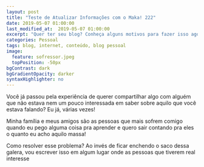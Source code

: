 ```yaml
---
layout: post
title: "Teste de Atualizar Informações com o Maka! 222"
date: 2019-05-07 01:00:00
last_modified_at:  2019-05-07 01:00:00
excerpt: "Quer ter seu blog? Conheça alguns motivos para fazer isso agora mesmo!"
categories: Pessoal
tags: blog, internet, conteúdo, blog pessoal
image:
  feature: sofressor.jpeg
  topPosition: -50px
bgContrast: dark
bgGradientOpacity: darker
syntaxHighlighter: no
---
```


Você já passou pela experiência de querer compartilhar algo com alguém que não estava nem um pouco interessada em saber sobre aquilo que você estava falando? Eu já, várias vezes!

Minha família e meus amigos são as pessoas que mais sofrem comigo quando eu pego alguma coisa pra aprender e quero sair contando pra eles o quanto eu acho aquilo massa!

Como resolver esse problema? Ao invés de ficar enchendo o saco dessa galera, vou escrever isso em algum lugar onde as pessoas que tiverem real interesse 
